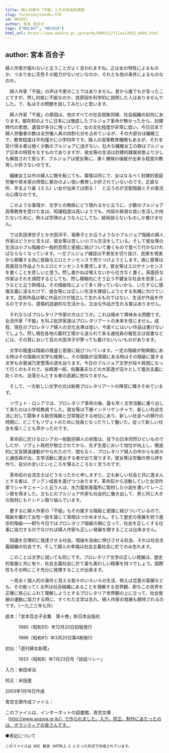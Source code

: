 ```yaml
---
title: 婦人作家の「不振」とその社会的原因
slug: furenzuojianobu-5f6
id: 002851
author: 宮本 百合子
tags: ["NDC367", "NDC910"]
html_url: https://www.aozora.gr.jp/cards/000311/files/2851_8485.html
---
```


## author: 宮本 百合子

婦人作家が振わないと云うことがよく言われますね。之は女の特性によるものか、つまり女に天性その能力がないせいなのか、それとも他の条件によるものなのか。

　婦人作家「不振」の声は今更のことではありません。昔から誰でもが言ったことですが、然し何故に不振なのか、其原因を科学的に説明した人はありませんでした。で、私はその問題を話してみたいと思います。

　婦人作家「不振」の原因は、他のすべての社会現象同様、社会組織の如何にあります。御存知のように日本には徹底したブルジョア革命が無かったから、封建時代の思想、遺習が多分に残っていて、女の文化程度が非常に低い。今日日本で婦人労働者の数は全労働人員の四割七分を占めているが、その大部分は繊維工で、教育程度は平均僅かに小学四年です。婦人の高等教育機関もあるが、それを受け得る者は極く少数のブルジョアに過ぎない。尨大な繊維女工の群はブルジョア日本の特質をなすものでありますが、彼女等の生活は封建的隷属状態より少しも解放されて居らず、ブルジョアは彼女等に、漸く機械の操縦が出来る程度の教育しか許さないのです。

　繊維女工以外の婦人に眼を転じても、事情は同じで、女はなるべく封建的家庭労働や資本家の搾取に都合のよい低い教育しか許されていないのです。正直な所、亭主より豪《えら》い女が出来ては困る！　と云うのが支配階級とその亜流の心情なのです。

　このような事情が、文学との関係にどう現れるかと云うに、少数のブルジョア高等教育を受けた女は、知識程度は高いようでも、内容の貧弱な低い生活しか持たないために、例えば宗瑛のような人にしても、結局詰らないものしか書けません。

　では矢田津世子とか大田洋子、堀寿子とか云うような小ブルジョア階級の婦人作家はどうかと言えば、彼女等は苦しい小ブル生活をしている。そして彼女等の生活は小ブル階級の一般的恐慌と密接に結びついて書くもので食べて行かなければならなくなっています。一方ブルジョア雑誌は不景気を切り抜け、民衆を現実から欺瞞する為に低級なエロとナンセンスで売りつけようとします。故に彼等は真面目な作品よりもエロとナンセンスを要求します。彼女等はエロやナンセンスを書くことを悲しいと思う。然し書かねば喰えないから仕方なく書く。真面目な作家はそれを煩悶するとしても、然し積極的にそう云う不健全な社会を改革しようなどと云う熱情は、その階級性によって多く持っていないから、いたずらに感傷主義に浸るだけで、彼女等には正しい生活を建設しようとする気魄に欠けています。芸術作品は単に作品だけが独立して生れるものではない、生活が作品を作るのですから、感傷的逃避的な生活から、立派な作品が生れる筈はありません。

　それならばプロレタリア作家の方はどうか。これは極めて興味ある問題です。女流作家「不振」を叫ぶ批評家達はプロレタリアートの未来を信じません。成程、現在のプロレタリア婦人の文化水準は低い、今直ぐにはいい作品は書けないでしょう。然し現在各地の農村工場から送られて来る通信員の報告又は投書などには、その質において百の大田洋子が寄っても書けないいいものがあります。

　文学の隆盛は階級の隆盛と密接に結びついています。一定の階級が勃興期にある時はその階級の文学も隆興し、その階級が没落期にある時はその階級に属する文学も亦衰滅乃至堕落の道を辿ります。今日のブルジョア文学が段々貧弱になって行くのもそれで、谷崎潤一郎、佐藤春夫などの大家連が滔々として復古主義に赴くのも、没落せんとする者の逃避に他なりません。

　そして、一方新しい文学の光は新興プロレタリアートの陣営に輝きそめています。

　ソヴェト・ロシアでは、プロレタリア革命の後、最も早く文学活動に乗り出して来たのは小学校教員でした。彼女等は下層インテリゲンチャで、新しい社会生活に対して闘争する勤労階級と日常接近する地位にあり、新しい社会への移行の時期に、どこでもソヴェトのために役員となったりして働いた。従って新しい社会を描くことも早かったのです。

　革命前に於けるロシアの一般勤労婦人の状態は、目下の日本同然ひどいものでしたが、ソヴェト政府が樹立されてから、先ず生産において地位が向上し、徹底的に文盲撲滅運動がやられたので、間もなく、プロレタリア婦人の中からも続々と通信員が出、文学活動に進出する者が出て居ります。彼女等は労働の傍ら詩を作り、自分の言いたいところを憚るところなく言うのです。

　革命前の女流文士はどうなったかと申しますと、之も新しい社会と共に進まんとする者は、グングン成長を遂げつつあります。革命前から活動していた女流作家でシャギニャーンと云う人は、水力電気発電所に取材した小説を書いてレーニン賞を得ました。又もとのブルジョア作家も社会的に働き出して、男と同じ大きな取材にもドシドシ取り組んでいます。

　要するに婦人作家の「不振」もその属する階級と密接に結びついているので、階級を離れて女性一般を論じて真相はつかめません。そして歴史の発展を担う進歩的階級――即ち今日ではプロレタリア階級の側に立って、社会を正しくする仕事に協力するのでなければ婦人作家も正しい発展を期することは出来ません。

　知識を合理的に発達させる社会、情操を自由に伸びさせる社会、それは社会主義組織の社会です。そして婦人の幸福は社会主義社会に於てのみ生れます。

　このことは文学に就いても同じです。プロレタリア文学の正しい発展は、歴史的発展と共に有り、社会主義社会に於て最も美わしい精華を持つでしょう。国際性もその時にこそ充分に発揮することが出来ます。

　一見全く個人的の事件と見える我々のいろいろの生活、例えば恋愛の葛藤なども、その拠ってくる所は社会組織にあることを理解する世界観、即ちこの世界を正確に核心にふれて理解しようとするプロレタリア世界観の上に立って、社会発展の運動に協力する時に、すぐれた文学は生れ、婦人作家の発展も期待されるのです。〔一九三三年七月〕













底本：「宮本百合子全集　第十巻」新日本出版社


　　　1980（昭和55）年12月20日初版発行

　　　1986（昭和61）年3月20日第4刷発行

初出：「週刊婦女新聞」

　　　1933（昭和8）年7月23日号「談話リレー」

入力：柴田卓治

校正：米田進

2003年1月16日作成

青空文庫作成ファイル：

このファイルは、インターネットの図書館、青空文庫（http://www.aozora.gr.jp/）で作られました。入力、校正、制作にあたったのは、ボランティアの皆さんです。











●表記について


	このファイルは W3C 勧告 XHTML1.1 にそった形式で作成されています。